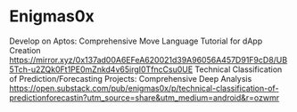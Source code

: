 # Enigmas0x
Develop on Aptos: Comprehensive Move Language Tutorial for dApp Creation
https://mirror.xyz/0x137ad00A6EFeA620021d39A96056A457D91F9cD8/UB5Tch-u2ZQk0Ft1PE0mZnkd4v65irgI0TfncCsu0UE
Technical Classification of Prediction/Forecasting Projects: Comprehensive Deep Analysis
https://open.substack.com/pub/enigmas0x/p/technical-classification-of-predictionforecastin?utm_source=share&utm_medium=android&r=ozwmr
